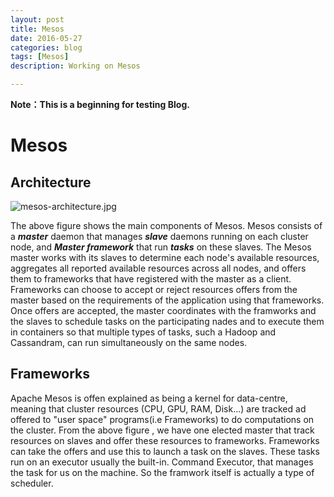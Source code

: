 ```yaml
---
layout: post
title: Mesos
date: 2016-05-27
categories: blog
tags: [Mesos]
description: Working on Mesos

---
```


<strong>Note：This is a beginning for testing Blog.</strong>
<h1>Mesos</h1>
<h2>Architecture</h2>

![mesos-architecture.jpg](https://raw.githubusercontent.com/Sun-zhe/sun-zhe.github.io/master/img/mesos-architecture.jpg)

   The above figure shows the main components of Mesos. Mesos consists of a ***master*** daemon that manages ***slave*** daemons running on each cluster node, and ***Master framework*** that run ***tasks*** on these slaves.
   The Mesos master works with its slaves to determine each node's available resources, aggregates all reported available resources across all nodes, and offers them to frameworks that have registered with the master as a client. Frameworks can choose to accept or reject resources offers from the master based on the requirements of the application using that frameworks. Once offers are accepted, the master coordinates with the framworks and the slaves to schedule tasks on the participating nades and to execute them in containers so that multiple types of tasks, such a Hadoop and Cassandram, can run simultaneously on the same nodes.

<h2>Frameworks</h2>
   Apache Mesos is offen explained as being a kernel for data-centre, meaning that cluster resources (CPU, GPU, RAM, Disk...) are tracked ad offered to "user space" programs(i.e Frameworks) to do computations on the cluster.
   From the above figure <Mesos-Architecture>, we have one elected master that track resources on slaves and offer these resources to frameworks. Frameworks can take the offers and use this to launch a task on the slaves. These tasks run on an executor usually the built-in. Command Executor, that manages the task for us on the machine. So the framwork itself is actually a type of scheduler.









<link rel="stylesheet" href="/css/backtop.css">  <!-- Back Top -->
<script type="text/javascript" src="/js/backtop.js"></script>  <!-- Back Top -->

<div id="back-top">
  <a href="#top" title="Back Top"></a>
</div>








